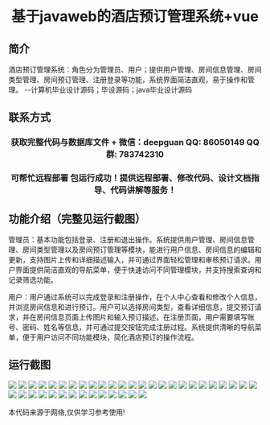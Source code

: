 <p><h1 align="center">基于javaweb的酒店预订管理系统+vue</h1></p>

## 简介
酒店预订管理系统：角色分为管理员、用户；提供用户管理、房间信息管理、房间类型管理、房间预订管理、注册登录等功能，系统界面简洁直观，易于操作和管理。    --计算机毕业设计源码；毕设源码；java毕业设计源码


## 联系方式
<p><h3 align="center">获取完整代码与数据库文件 + 微信：deepguan QQ: 86050149 QQ群: 783742310</h3></p>
<p><h3 align="center">可帮忙远程部署 包运行成功！提供远程部署、修改代码、设计文档指导、代码讲解等服务！</h3></p>

## 功能介绍（完整见运行截图）
管理员：基本功能包括登录、注册和退出操作。系统提供用户管理、房间信息管理、房间类型管理以及房间预订管理等模块，能进行用户信息、房间信息的编辑和更新，支持图片上传和详细描述输入，并可通过界面轻松管理和审核预订请求。用户界面提供简洁直观的导航菜单，便于快速访问不同管理模块，并支持搜索查询和记录筛选功能。

用户：用户通过系统可以完成登录和注册操作，在个人中心查看和修改个人信息，并浏览房间信息和进行预订。用户可以选择房间类型，查看详细信息，提交预订请求，并在房间信息页面上传图片和输入预订描述。在注册页面，用户需要填写账号、密码、姓名等信息，并可通过提交按钮完成注册过程。系统提供清晰的导航菜单，便于用户访问不同功能模块，简化酒店预订的操作流程。


## 运行截图
![](https://bs-1329754181.cos.ap-shanghai.myqcloud.com/ssm/HotelBookingManagementSystem/img/001.jpg)
![](https://bs-1329754181.cos.ap-shanghai.myqcloud.com/ssm/HotelBookingManagementSystem/img/002.jpg)
![](https://bs-1329754181.cos.ap-shanghai.myqcloud.com/ssm/HotelBookingManagementSystem/img/003.jpg)
![](https://bs-1329754181.cos.ap-shanghai.myqcloud.com/ssm/HotelBookingManagementSystem/img/004.jpg)
![](https://bs-1329754181.cos.ap-shanghai.myqcloud.com/ssm/HotelBookingManagementSystem/img/005.jpg)
![](https://bs-1329754181.cos.ap-shanghai.myqcloud.com/ssm/HotelBookingManagementSystem/img/006.jpg)
![](https://bs-1329754181.cos.ap-shanghai.myqcloud.com/ssm/HotelBookingManagementSystem/img/007.jpg)
![](https://bs-1329754181.cos.ap-shanghai.myqcloud.com/ssm/HotelBookingManagementSystem/img/008.jpg)
![](https://bs-1329754181.cos.ap-shanghai.myqcloud.com/ssm/HotelBookingManagementSystem/img/009.jpg)
![](https://bs-1329754181.cos.ap-shanghai.myqcloud.com/ssm/HotelBookingManagementSystem/img/010.jpg)
![](https://bs-1329754181.cos.ap-shanghai.myqcloud.com/ssm/HotelBookingManagementSystem/img/011.jpg)
![](https://bs-1329754181.cos.ap-shanghai.myqcloud.com/ssm/HotelBookingManagementSystem/img/012.jpg)
![](https://bs-1329754181.cos.ap-shanghai.myqcloud.com/ssm/HotelBookingManagementSystem/img/013.jpg)
![](https://bs-1329754181.cos.ap-shanghai.myqcloud.com/ssm/HotelBookingManagementSystem/img/014.jpg)
![](https://bs-1329754181.cos.ap-shanghai.myqcloud.com/ssm/HotelBookingManagementSystem/img/015.jpg)
![](https://bs-1329754181.cos.ap-shanghai.myqcloud.com/ssm/HotelBookingManagementSystem/img/016.jpg)
![](https://bs-1329754181.cos.ap-shanghai.myqcloud.com/ssm/HotelBookingManagementSystem/img/017.jpg)
![](https://bs-1329754181.cos.ap-shanghai.myqcloud.com/ssm/HotelBookingManagementSystem/img/018.jpg)
![](https://bs-1329754181.cos.ap-shanghai.myqcloud.com/ssm/HotelBookingManagementSystem/img/019.jpg)
![](https://bs-1329754181.cos.ap-shanghai.myqcloud.com/ssm/HotelBookingManagementSystem/img/020.jpg)
![](https://bs-1329754181.cos.ap-shanghai.myqcloud.com/ssm/HotelBookingManagementSystem/img/021.jpg)
![](https://bs-1329754181.cos.ap-shanghai.myqcloud.com/ssm/HotelBookingManagementSystem/img/022.jpg)
![](https://bs-1329754181.cos.ap-shanghai.myqcloud.com/ssm/HotelBookingManagementSystem/img/023.jpg)
![](https://bs-1329754181.cos.ap-shanghai.myqcloud.com/ssm/HotelBookingManagementSystem/img/024.jpg)
![](https://bs-1329754181.cos.ap-shanghai.myqcloud.com/ssm/HotelBookingManagementSystem/img/025.jpg)
![](https://bs-1329754181.cos.ap-shanghai.myqcloud.com/ssm/HotelBookingManagementSystem/img/026.jpg)
![](https://bs-1329754181.cos.ap-shanghai.myqcloud.com/ssm/HotelBookingManagementSystem/img/027.jpg)
![](https://bs-1329754181.cos.ap-shanghai.myqcloud.com/ssm/HotelBookingManagementSystem/img/028.jpg)
![](https://bs-1329754181.cos.ap-shanghai.myqcloud.com/ssm/HotelBookingManagementSystem/img/029.jpg)
![](https://bs-1329754181.cos.ap-shanghai.myqcloud.com/ssm/HotelBookingManagementSystem/img/030.jpg)
![](https://bs-1329754181.cos.ap-shanghai.myqcloud.com/ssm/HotelBookingManagementSystem/img/031.jpg)
![](https://bs-1329754181.cos.ap-shanghai.myqcloud.com/ssm/HotelBookingManagementSystem/img/032.jpg)
![](https://bs-1329754181.cos.ap-shanghai.myqcloud.com/ssm/HotelBookingManagementSystem/img/033.jpg)
![](https://bs-1329754181.cos.ap-shanghai.myqcloud.com/ssm/HotelBookingManagementSystem/img/034.jpg)
![](https://bs-1329754181.cos.ap-shanghai.myqcloud.com/ssm/HotelBookingManagementSystem/img/035.jpg)
![](https://bs-1329754181.cos.ap-shanghai.myqcloud.com/ssm/HotelBookingManagementSystem/img/036.jpg)
![](https://bs-1329754181.cos.ap-shanghai.myqcloud.com/ssm/HotelBookingManagementSystem/img/037.jpg)
![](https://bs-1329754181.cos.ap-shanghai.myqcloud.com/ssm/HotelBookingManagementSystem/img/038.jpg)
![](https://bs-1329754181.cos.ap-shanghai.myqcloud.com/ssm/HotelBookingManagementSystem/img/039.jpg)

<p>本代码来源于网络,仅供学习参考使用!</p>
